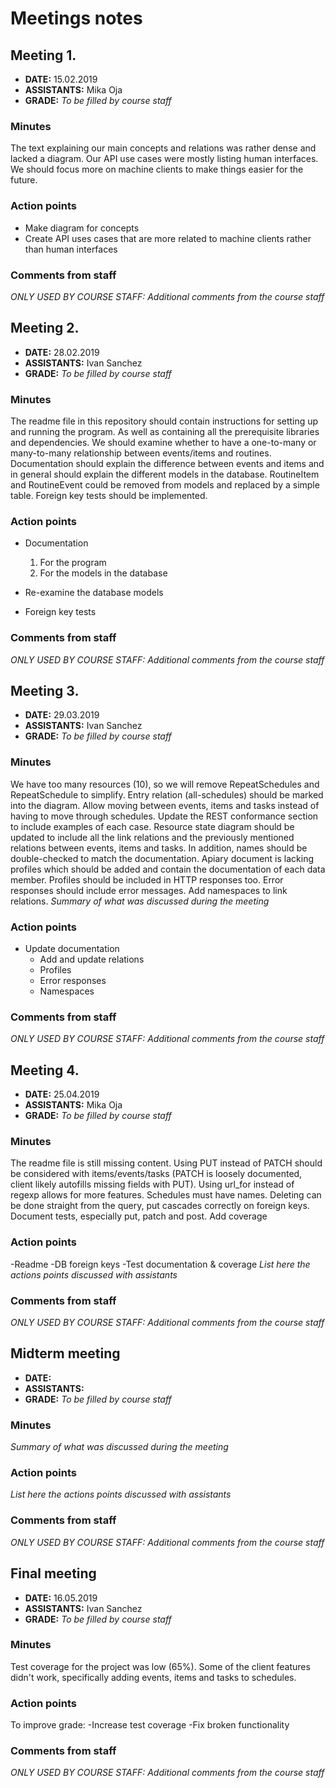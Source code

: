 # Meetings notes

## Meeting 1.
* **DATE:** 15.02.2019
* **ASSISTANTS:** Mika Oja
* **GRADE:** *To be filled by course staff*

### Minutes
The text explaining our main concepts and relations was rather dense and lacked a diagram. Our API use cases were mostly listing human interfaces. We should focus more on machine clients to make things easier for the future.

### Action points
* Make diagram for concepts
* Create API uses cases that are more related to machine clients rather than human interfaces


### Comments from staff
*ONLY USED BY COURSE STAFF: Additional comments from the course staff*

## Meeting 2.
* **DATE:** 28.02.2019
* **ASSISTANTS:** Ivan Sanchez
* **GRADE:** *To be filled by course staff*

### Minutes
The readme file in this repository should contain instructions for setting up and running the program.
As well as containing all the prerequisite libraries and dependencies.
We should examine whether to have a one-to-many or many-to-many relationship between events/items and routines.
Documentation should explain the difference between events and items and in general should explain the different
models in the database.
RoutineItem and RoutineEvent could be removed from models and replaced by a simple table.
Foreign key tests should be implemented.

### Action points
* Documentation
  1. For the program
  2. For the models in the database

* Re-examine the database models
* Foreign key tests


### Comments from staff
*ONLY USED BY COURSE STAFF: Additional comments from the course staff*

## Meeting 3.
* **DATE:** 29.03.2019
* **ASSISTANTS:** Ivan Sanchez
* **GRADE:** *To be filled by course staff*

### Minutes
We have too many resources (10), so we will remove RepeatSchedules and RepeatSchedule to simplify.
Entry relation (all-schedules) should be marked into the diagram.
Allow moving between events, items and tasks instead of having to move through schedules.
Update the REST conformance section to include examples of each case.
Resource state diagram should be updated to include all the link relations and the previously mentioned relations between events, items and tasks. In addition, names should be double-checked to match the documentation.
Apiary document is lacking profiles which should be added and contain the documentation of each data member. Profiles should be included in HTTP responses too.
Error responses should include error messages.
Add namespaces to link relations.
*Summary of what was discussed during the meeting*

### Action points
* Update documentation
	- Add and update relations
	- Profiles
	- Error responses
	- Namespaces

### Comments from staff
*ONLY USED BY COURSE STAFF: Additional comments from the course staff*

## Meeting 4.
* **DATE:** 25.04.2019
* **ASSISTANTS:** Mika Oja
* **GRADE:** *To be filled by course staff*

### Minutes
The readme file is still missing content. Using PUT instead of PATCH should be considered with items/events/tasks (PATCH is loosely documented, client likely autofills missing fields with PUT).
Using url_for instead of regexp allows for more features.
Schedules must have names.
Deleting can be done straight from the query, put cascades correctly on foreign keys.
Document tests, especially put, patch and post.
Add coverage


### Action points
-Readme
-DB foreign keys
-Test documentation & coverage
*List here the actions points discussed with assistants*


### Comments from staff
*ONLY USED BY COURSE STAFF: Additional comments from the course staff*

## Midterm meeting
* **DATE:**
* **ASSISTANTS:**
* **GRADE:** *To be filled by course staff*

### Minutes
*Summary of what was discussed during the meeting*

### Action points
*List here the actions points discussed with assistants*


### Comments from staff
*ONLY USED BY COURSE STAFF: Additional comments from the course staff*


## Final meeting
* **DATE:** 16.05.2019
* **ASSISTANTS:** Ivan Sanchez
* **GRADE:** *To be filled by course staff*

### Minutes
Test coverage for the project was low (65%). Some of the client features didn't work, specifically adding events, items and tasks to schedules.

### Action points
To improve grade:
-Increase test coverage
-Fix broken functionality


### Comments from staff
*ONLY USED BY COURSE STAFF: Additional comments from the course staff*

